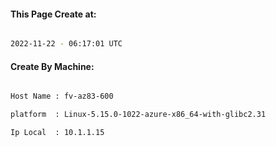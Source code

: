 
   
#### This Page Create at:

```bash

2022-11-22 - 06:17:01 UTC

```

#### Create By Machine:

```bash

Host Name : fv-az83-600

platform  : Linux-5.15.0-1022-azure-x86_64-with-glibc2.31

Ip Local  : 10.1.1.15

```

